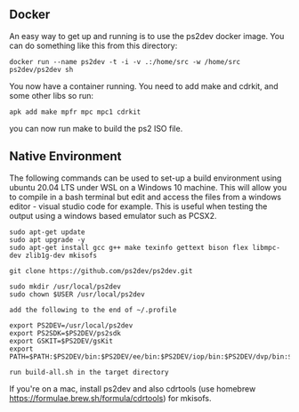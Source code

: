 ## Docker
An easy way to get up and running is to use the ps2dev docker image.
You can do something like this from this directory:

```
docker run --name ps2dev -t -i -v .:/home/src -w /home/src ps2dev/ps2dev sh
```

You now have a container running. You need to add make and cdrkit, and some other libs so run:

```
apk add make mpfr mpc mpc1 cdrkit
```

you can now run make to build the ps2 ISO file.



## Native Environment

The following commands can be used to set-up a build environment using
ubuntu 20.04 LTS under WSL on a Windows 10 machine. This will allow you to compile
in a bash terminal but edit and access the files from a windows editor - visual studio code for example. This is useful when testing the output using a
windows based emulator such as PCSX2.

```
sudo apt-get update
sudo apt upgrade -y
sudo apt-get install gcc g++ make texinfo gettext bison flex libmpc-dev zlib1g-dev mkisofs

git clone https://github.com/ps2dev/ps2dev.git

sudo mkdir /usr/local/ps2dev
sudo chown $USER /usr/local/ps2dev

add the following to the end of ~/.profile

export PS2DEV=/usr/local/ps2dev
export PS2SDK=$PS2DEV/ps2sdk
export GSKIT=$PS2DEV/gsKit
export PATH=$PATH:$PS2DEV/bin:$PS2DEV/ee/bin:$PS2DEV/iop/bin:$PS2DEV/dvp/bin:$PS2SDK/bin

run build-all.sh in the target directory
```

If you're on a mac, install ps2dev and also cdrtools (use homebrew https://formulae.brew.sh/formula/cdrtools) for mkisofs.

